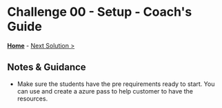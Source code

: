 # Challenge 00 - Setup - Coach's Guide

**[Home](./README.md)** - [Next Solution >](./Solution-01.md)

## Notes & Guidance

- Make sure the students have the pre requirements ready to start. You can use and create a azure pass to help customer to have the resources.